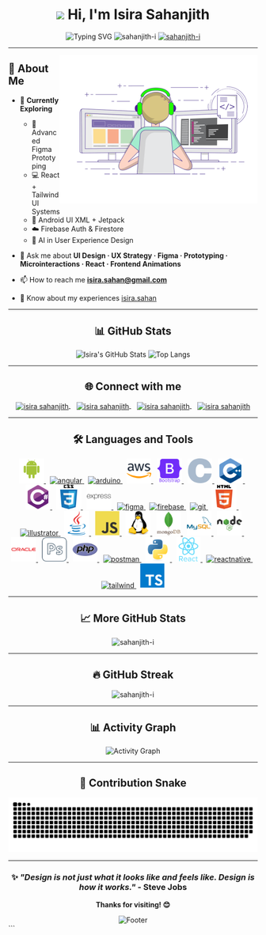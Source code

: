 <div align="center">

# <img src="https://raw.githubusercontent.com/MartinHeinz/MartinHeinz/master/wave.gif" width="30px"> Hi, I'm Isira Sahanjith

<img src="https://readme-typing-svg.herokuapp.com?font=Fira+Code&size=22&duration=3000&pause=1000&color=0e75b6&center=true&vCenter=true&width=600&lines=UI%2FUX+Designer+%7C+Designing+Delight%2C+Building+Beauty;Creating+Amazing+User+Experiences;Passionate+About+Design+%26+Development" alt="Typing SVG" />

<img src="https://komarev.com/ghpvc/?username=sahanjith-i&label=Profile%20views&color=0e75b6&style=flat" alt="sahanjith-i" />

<a href="https://github.com/ryo-ma/github-profile-trophy">
  <img src="https://github-profile-trophy.vercel.app/?username=sahanjith-i&theme=algolia&no-frame=true&no-bg=false&margin-w=4" alt="sahanjith-i" />
</a>

</div>

---

<img align="right" alt="Coding" width="400" src="https://raw.githubusercontent.com/devSouvik/devSouvik/master/gif3.gif">

## 🚀 About Me

- 🧠 **Currently Exploring**
  - 🎨 Advanced Figma Prototyping
  - 💻 React + Tailwind UI Systems
  - 📱 Android UI XML + Jetpack
  - ☁️ Firebase Auth & Firestore
  - 🤖 AI in User Experience Design

- 💬 Ask me about **UI Design · UX Strategy · Figma · Prototyping · Microinteractions · React · Frontend Animations**

- 📫 How to reach me **isira.sahan@gmail.com**

- 📄 Know about my experiences [isira.sahan](isira.sahan)

---

<div align="center">

## 📊 GitHub Stats

<img src="https://github-readme-stats.vercel.app/api?username=IsiraSahanjith&show_icons=true&theme=radical&hide_border=true&bg_color=0D1117" alt="Isira's GitHub Stats" />

<img src="https://github-readme-stats.vercel.app/api/top-langs/?username=IsiraSahanjith&layout=compact&theme=radical&hide_border=true&bg_color=0D1117" alt="Top Langs" />

</div>

---

<div align="center">

## 🌐 Connect with me

<a href="https://twitter.com/isira sahanjith" target="blank">
  <img align="center" src="https://raw.githubusercontent.com/rahuldkjain/github-profile-readme-generator/master/src/images/icons/Social/twitter.svg" alt="isira sahanjith" height="40" width="50" />
</a>
&nbsp;&nbsp;
<a href="https://linkedin.com/in/isira sahanjith" target="blank">
  <img align="center" src="https://raw.githubusercontent.com/rahuldkjain/github-profile-readme-generator/master/src/images/icons/Social/linked-in-alt.svg" alt="isira sahanjith" height="40" width="50" />
</a>
&nbsp;&nbsp;
<a href="https://fb.com/isira sahanjith" target="blank">
  <img align="center" src="https://raw.githubusercontent.com/rahuldkjain/github-profile-readme-generator/master/src/images/icons/Social/facebook.svg" alt="isira sahanjith" height="40" width="50" />
</a>
&nbsp;&nbsp;
<a href="https://instagram.com/isira sahanjith" target="blank">
  <img align="center" src="https://raw.githubusercontent.com/rahuldkjain/github-profile-readme-generator/master/src/images/icons/Social/instagram.svg" alt="isira sahanjith" height="40" width="50" />
</a>

</div>

---

<div align="center">

## 🛠️ Languages and Tools

<a href="https://developer.android.com" target="_blank" rel="noreferrer">
  <img src="https://raw.githubusercontent.com/devicons/devicon/master/icons/android/android-original-wordmark.svg" alt="android" width="50" height="50"/>
</a>
&nbsp;
<a href="https://angular.io" target="_blank" rel="noreferrer">
  <img src="https://angular.io/assets/images/logos/angular/angular.svg" alt="angular" width="50" height="50"/>
</a>
&nbsp;
<a href="https://www.arduino.cc/" target="_blank" rel="noreferrer">
  <img src="https://cdn.worldvectorlogo.com/logos/arduino-1.svg" alt="arduino" width="50" height="50"/>
</a>
&nbsp;
<a href="https://aws.amazon.com" target="_blank" rel="noreferrer">
  <img src="https://raw.githubusercontent.com/devicons/devicon/master/icons/amazonwebservices/amazonwebservices-original-wordmark.svg" alt="aws" width="50" height="50"/>
</a>
&nbsp;
<a href="https://getbootstrap.com" target="_blank" rel="noreferrer">
  <img src="https://raw.githubusercontent.com/devicons/devicon/master/icons/bootstrap/bootstrap-plain-wordmark.svg" alt="bootstrap" width="50" height="50"/>
</a>
&nbsp;
<a href="https://www.cprogramming.com/" target="_blank" rel="noreferrer">
  <img src="https://raw.githubusercontent.com/devicons/devicon/master/icons/c/c-original.svg" alt="c" width="50" height="50"/>
</a>
&nbsp;
<a href="https://www.w3schools.com/cpp/" target="_blank" rel="noreferrer">
  <img src="https://raw.githubusercontent.com/devicons/devicon/master/icons/cplusplus/cplusplus-original.svg" alt="cplusplus" width="50" height="50"/>
</a>
&nbsp;
<a href="https://www.w3schools.com/cs/" target="_blank" rel="noreferrer">
  <img src="https://raw.githubusercontent.com/devicons/devicon/master/icons/csharp/csharp-original.svg" alt="csharp" width="50" height="50"/>
</a>
&nbsp;
<a href="https://www.w3schools.com/css/" target="_blank" rel="noreferrer">
  <img src="https://raw.githubusercontent.com/devicons/devicon/master/icons/css3/css3-original-wordmark.svg" alt="css3" width="50" height="50"/>
</a>
&nbsp;
<a href="https://expressjs.com" target="_blank" rel="noreferrer">
  <img src="https://raw.githubusercontent.com/devicons/devicon/master/icons/express/express-original-wordmark.svg" alt="express" width="50" height="50"/>
</a>
&nbsp;
<a href="https://www.figma.com/" target="_blank" rel="noreferrer">
  <img src="https://www.vectorlogo.zone/logos/figma/figma-icon.svg" alt="figma" width="50" height="50"/>
</a>
&nbsp;
<a href="https://firebase.google.com/" target="_blank" rel="noreferrer">
  <img src="https://www.vectorlogo.zone/logos/firebase/firebase-icon.svg" alt="firebase" width="50" height="50"/>
</a>
&nbsp;
<a href="https://git-scm.com/" target="_blank" rel="noreferrer">
  <img src="https://www.vectorlogo.zone/logos/git-scm/git-scm-icon.svg" alt="git" width="50" height="50"/>
</a>
&nbsp;
<a href="https://www.w3.org/html/" target="_blank" rel="noreferrer">
  <img src="https://raw.githubusercontent.com/devicons/devicon/master/icons/html5/html5-original-wordmark.svg" alt="html5" width="50" height="50"/>
</a>
&nbsp;
<a href="https://www.adobe.com/in/products/illustrator.html" target="_blank" rel="noreferrer">
  <img src="https://www.vectorlogo.zone/logos/adobe_illustrator/adobe_illustrator-icon.svg" alt="illustrator" width="50" height="50"/>
</a>
&nbsp;
<a href="https://www.java.com" target="_blank" rel="noreferrer">
  <img src="https://raw.githubusercontent.com/devicons/devicon/master/icons/java/java-original.svg" alt="java" width="50" height="50"/>
</a>
&nbsp;
<a href="https://developer.mozilla.org/en-US/docs/Web/JavaScript" target="_blank" rel="noreferrer">
  <img src="https://raw.githubusercontent.com/devicons/devicon/master/icons/javascript/javascript-original.svg" alt="javascript" width="50" height="50"/>
</a>
&nbsp;
<a href="https://www.linux.org/" target="_blank" rel="noreferrer">
  <img src="https://raw.githubusercontent.com/devicons/devicon/master/icons/linux/linux-original.svg" alt="linux" width="50" height="50"/>
</a>
&nbsp;
<a href="https://www.mongodb.com/" target="_blank" rel="noreferrer">
  <img src="https://raw.githubusercontent.com/devicons/devicon/master/icons/mongodb/mongodb-original-wordmark.svg" alt="mongodb" width="50" height="50"/>
</a>
&nbsp;
<a href="https://www.mysql.com/" target="_blank" rel="noreferrer">
  <img src="https://raw.githubusercontent.com/devicons/devicon/master/icons/mysql/mysql-original-wordmark.svg" alt="mysql" width="50" height="50"/>
</a>
&nbsp;
<a href="https://nodejs.org" target="_blank" rel="noreferrer">
  <img src="https://raw.githubusercontent.com/devicons/devicon/master/icons/nodejs/nodejs-original-wordmark.svg" alt="nodejs" width="50" height="50"/>
</a>
&nbsp;
<a href="https://www.oracle.com/" target="_blank" rel="noreferrer">
  <img src="https://raw.githubusercontent.com/devicons/devicon/master/icons/oracle/oracle-original.svg" alt="oracle" width="50" height="50"/>
</a>
&nbsp;
<a href="https://www.photoshop.com/en" target="_blank" rel="noreferrer">
  <img src="https://raw.githubusercontent.com/devicons/devicon/master/icons/photoshop/photoshop-line.svg" alt="photoshop" width="50" height="50"/>
</a>
&nbsp;
<a href="https://www.php.net" target="_blank" rel="noreferrer">
  <img src="https://raw.githubusercontent.com/devicons/devicon/master/icons/php/php-original.svg" alt="php" width="50" height="50"/>
</a>
&nbsp;
<a href="https://postman.com" target="_blank" rel="noreferrer">
  <img src="https://www.vectorlogo.zone/logos/getpostman/getpostman-icon.svg" alt="postman" width="50" height="50"/>
</a>
&nbsp;
<a href="https://www.python.org" target="_blank" rel="noreferrer">
  <img src="https://raw.githubusercontent.com/devicons/devicon/master/icons/python/python-original.svg" alt="python" width="50" height="50"/>
</a>
&nbsp;
<a href="https://reactjs.org/" target="_blank" rel="noreferrer">
  <img src="https://raw.githubusercontent.com/devicons/devicon/master/icons/react/react-original-wordmark.svg" alt="react" width="50" height="50"/>
</a>
&nbsp;
<a href="https://reactnative.dev/" target="_blank" rel="noreferrer">
  <img src="https://reactnative.dev/img/header_logo.svg" alt="reactnative" width="50" height="50"/>
</a>
&nbsp;
<a href="https://tailwindcss.com/" target="_blank" rel="noreferrer">
  <img src="https://www.vectorlogo.zone/logos/tailwindcss/tailwindcss-icon.svg" alt="tailwind" width="50" height="50"/>
</a>
&nbsp;
<a href="https://www.typescriptlang.org/" target="_blank" rel="noreferrer">
  <img src="https://raw.githubusercontent.com/devicons/devicon/master/icons/typescript/typescript-original.svg" alt="typescript" width="50" height="50"/>
</a>

</div>

---

<div align="center">

## 📈 More GitHub Stats

<img align="center" src="https://github-readme-stats.vercel.app/api?username=sahanjith-i&show_icons=true&locale=en&theme=radical&hide_border=true&bg_color=0D1117" alt="sahanjith-i" />

</div>

---

<div align="center">

## 🔥 GitHub Streak

<img align="center" src="https://github-readme-streak-stats.herokuapp.com/?user=sahanjith-i&theme=radical&hide_border=true&background=0D1117" alt="sahanjith-i" />

</div>

---

<div align="center">

## 📊 Activity Graph

<img src="https://github-readme-activity-graph.vercel.app/graph?username=sahanjith-i&theme=redical&hide_border=true&area=true" alt="Activity Graph" />

</div>

---

<div align="center">

## 🐍 Contribution Snake

<img src="https://raw.githubusercontent.com/platane/snk/output/github-contribution-grid-snake-dark.svg" alt="Snake animation" />

</div>

---

<div align="center">

### ✨ *"Design is not just what it looks like and feels like. Design is how it works."* - Steve Jobs

**Thanks for visiting! 😊**

<img src="https://capsule-render.vercel.app/api?type=waving&color=0e75b6&height=100&section=footer" alt="Footer" />

</div>
```



